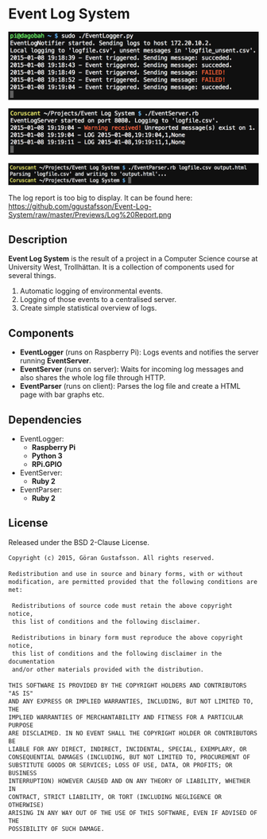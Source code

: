 Event Log System
================

![EventLogger](https://github.com/ggustafsson/Event-Log-System/raw/master/Previews/EventLogger.png)

![EventServer](https://github.com/ggustafsson/Event-Log-System/raw/master/Previews/EventServer.png)

![EventParser](https://github.com/ggustafsson/Event-Log-System/raw/master/Previews/EventParser.png)

The log report is too big to display. It can be found here:
https://github.com/ggustafsson/Event-Log-System/raw/master/Previews/Log%20Report.png

Description
-----------
**Event Log System** is the result of a project in a Computer Science course at
University West, Trollhättan. It is a collection of components used for several
things.

1. Automatic logging of environmental events.
2. Logging of those events to a centralised server.
3. Create simple statistical overview of logs.

Components
----------
- **EventLogger** (runs on Raspberry Pi): Logs events and notifies the
  server running **EventServer**.
- **EventServer** (runs on server): Waits for incoming log messages and also
  shares the whole log file through HTTP.
- **EventParser** (runs on client): Parses the log file and create a HTML
  page with bar graphs etc.

Dependencies
------------
- EventLogger:
  - **Raspberry Pi**
  - **Python 3**
  - **RPi.GPIO**
- EventServer:
  - **Ruby 2**
- EventParser:
  - **Ruby 2**

License
-------
Released under the BSD 2-Clause License.

    Copyright (c) 2015, Göran Gustafsson. All rights reserved.

    Redistribution and use in source and binary forms, with or without
    modification, are permitted provided that the following conditions are met:

     Redistributions of source code must retain the above copyright notice,
     this list of conditions and the following disclaimer.

     Redistributions in binary form must reproduce the above copyright notice,
     this list of conditions and the following disclaimer in the documentation
     and/or other materials provided with the distribution.

    THIS SOFTWARE IS PROVIDED BY THE COPYRIGHT HOLDERS AND CONTRIBUTORS "AS IS"
    AND ANY EXPRESS OR IMPLIED WARRANTIES, INCLUDING, BUT NOT LIMITED TO, THE
    IMPLIED WARRANTIES OF MERCHANTABILITY AND FITNESS FOR A PARTICULAR PURPOSE
    ARE DISCLAIMED. IN NO EVENT SHALL THE COPYRIGHT HOLDER OR CONTRIBUTORS BE
    LIABLE FOR ANY DIRECT, INDIRECT, INCIDENTAL, SPECIAL, EXEMPLARY, OR
    CONSEQUENTIAL DAMAGES (INCLUDING, BUT NOT LIMITED TO, PROCUREMENT OF
    SUBSTITUTE GOODS OR SERVICES; LOSS OF USE, DATA, OR PROFITS; OR BUSINESS
    INTERRUPTION) HOWEVER CAUSED AND ON ANY THEORY OF LIABILITY, WHETHER IN
    CONTRACT, STRICT LIABILITY, OR TORT (INCLUDING NEGLIGENCE OR OTHERWISE)
    ARISING IN ANY WAY OUT OF THE USE OF THIS SOFTWARE, EVEN IF ADVISED OF THE
    POSSIBILITY OF SUCH DAMAGE.
